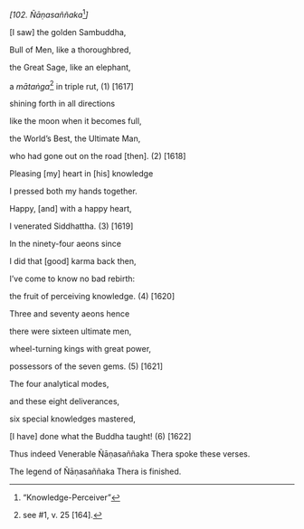 *\[102. Ñāṇasaññaka*[^1]*\]*

\[I saw\] the golden Sambuddha,

Bull of Men, like a thoroughbred,

the Great Sage, like an elephant,

a *mātaṅga*[^2] in triple rut, (1) \[1617\]

shining forth in all directions

like the moon when it becomes full,

the World’s Best, the Ultimate Man,

who had gone out on the road \[then\]. (2) \[1618\]

Pleasing \[my\] heart in \[his\] knowledge

I pressed both my hands together.

Happy, \[and\] with a happy heart,

I venerated Siddhattha. (3) \[1619\]

In the ninety-four aeons since

I did that \[good\] karma back then,

I’ve come to know no bad rebirth:

the fruit of perceiving knowledge. (4) \[1620\]

Three and seventy aeons hence

there were sixteen ultimate men,

wheel-turning kings with great power,

possessors of the seven gems. (5) \[1621\]

The four analytical modes,

and these eight deliverances,

six special knowledges mastered,

\[I have\] done what the Buddha taught! (6) \[1622\]

Thus indeed Venerable Ñāṇasaññaka Thera spoke these verses.

The legend of Ñāṇasaññaka Thera is finished.

[^1]: “Knowledge-Perceiver”

[^2]: see \#1, v. 25 \[164\].
